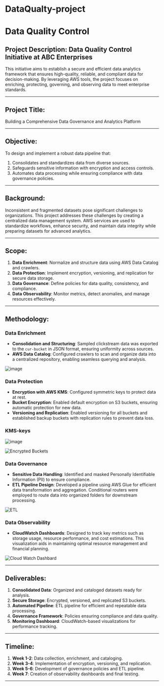 # DataQualty-project
# Data Quality Control

## Project Description: Data Quality Control Initiative at ABC Enterprises
This initiative aims to establish a secure and efficient data analytics framework that ensures high-quality, reliable, and compliant data for decision-making. By leveraging AWS tools, the project focuses on enriching, protecting, governing, and observing data to meet enterprise standards.

---

## Project Title:
Building a Comprehensive Data Governance and Analytics Platform

---

## Objective:
To design and implement a robust data pipeline that:  
1. Consolidates and standardizes data from diverse sources.  
2. Safeguards sensitive information with encryption and access controls.  
3. Automates data processing while ensuring compliance with data governance policies.  

---

## Background:
Inconsistent and fragmented datasets pose significant challenges to organizations. This project addresses these challenges by creating a centralized data management system. AWS services are used to standardize workflows, enhance security, and maintain data integrity while preparing datasets for advanced analytics.

---

## Scope:
1. **Data Enrichment**: Normalize and structure data using AWS Data Catalog and crawlers.  
2. **Data Protection**: Implement encryption, versioning, and replication for secure data storage.  
3. **Data Governance**: Define policies for data quality, consistency, and compliance.  
4. **Data Observability**: Monitor metrics, detect anomalies, and manage resources effectively.  

---

## Methodology:

### Data Enrichment
- **Consolidation and Structuring**: Sampled clickstream data was exported to the `cur-bucket` in JSON format, ensuring uniformity across sources.  
- **AWS Data Catalog**: Configured crawlers to scan and organize data into a centralized repository, enabling seamless querying and analysis.

![image](https://github.com/user-attachments/assets/16687739-352d-4549-bedd-e6202961a23c)

### Data Protection
- **Encryption with AWS KMS**: Configured symmetric keys to protect data at rest.  
- **Bucket Encryption**: Enabled default encryption on S3 buckets, ensuring automatic protection for new data.  
- **Versioning and Replication**: Enabled versioning for all buckets and established backup buckets with replication rules to prevent data loss.
### KMS-keys
![image](https://github.com/user-attachments/assets/02e502e0-c7eb-426f-9e4e-e8986348aa2f)

![Encrypted Buckets](https://github.com/user-attachments/assets/6c45a077-877c-4a47-bfda-9a5af26da15e)

### Data Governance
- **Sensitive Data Handling**: Identified and masked Personally Identifiable Information (PII) to ensure compliance.  
- **ETL Pipeline Design**: Developed a pipeline using AWS Glue for efficient data transformation and aggregation. Conditional routers were employed to route data into organized folders for downstream processing.

![ETL](https://github.com/user-attachments/assets/6bb15398-0f66-445c-865a-a5591daf8637)

###  Data Observability
- **CloudWatch Dashboards**: Designed to track key metrics such as storage usage, resource performance, and cost estimations. This visualization aids in maintaining optimal resource management and financial planning.

![Cloud Watch Dashbard](https://github.com/user-attachments/assets/913a7db5-de55-4278-a1ce-daf40d5e9f01)

---

## Deliverables:
1. **Consolidated Data**: Organized and cataloged datasets ready for analysis.  
2. **Secure Storage**: Encrypted, versioned, and replicated S3 buckets.  
3. **Automated Pipeline**: ETL pipeline for efficient and repeatable data processing.  
4. **Governance Framework**: Policies ensuring compliance and data quality.  
5. **Monitoring Dashboard**: CloudWatch-based visualizations for performance tracking.

---

## Timeline:
1. **Week 1-2**: Data collection, enrichment, and cataloging.  
2. **Week 3-4**: Implementation of encryption, versioning, and replication.  
3. **Week 5-6**: Development of governance policies and ETL pipeline.  
4. **Week 7**: Creation of observability dashboards and final testing.  

---

